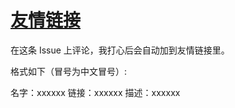 # [友情链接](https://github.com/sabotz/blog/issues/2)

在这条 Issue 上评论，我打心后会自动加到友情链接里。

格式如下（冒号为中文冒号）:

名字：xxxxxx
链接：xxxxxx
描述：xxxxxx